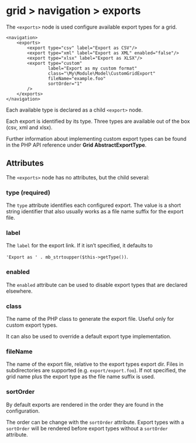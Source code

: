 # grid > navigation > exports

The `<exports>` node is used configure available export types for a grid.


```markup
<navigation>
    <exports>
        <export type="csv" label="Export as CSV"/>
        <export type="xml" label="Export as XML" enabled="false"/>
        <export type="xlsx" label="Export as XLSX"/>
        <export type="custom"
                label="Export as my custom format"
                class="\My\Module\Model\CustomGridExport"
                fileName="example.foo"
                sortOrder="1"
        />
    </exports>
</navigation>
```


Each available type is declared as a child `<export>` node.

Each export is identified by its type. Three types are available out of the box (csv, xml and xlsx).

Further information about implementing custom export types can be found in the PHP API reference under **Grid AbstractExportType**.

## Attributes

The `<exports>` node has no attributes, but the child <export> several:

### type (required)

The `type` attribute identifies each configured export. The value is a short string identifier that also usually works as a file name suffix for the export file.

### label

The `label` for the export link. If it isn’t specified, it defaults to

`'Export as ' . mb_strtoupper($this->getType())`.

### enabled

The `enabled` attribute can be used to disable export types that are declared elsewhere.

### class

The name of the PHP class to generate the export file. Useful only for custom export types.

It can also be used to override a default export type implementation.

### fileName

The name of the export file, relative to the export types export dir. Files in subdirectories are supported (e.g. `export/export.foo`). If not specified, the grid name plus the export type as the file name suffix is used.

### sortOrder

By default exports are rendered in the order they are found in the configuration.

The order can be change with the `sortOrder` attribute. Export types with a `sortOrder` will be rendered before export types without a `sortOrder` attribute.


